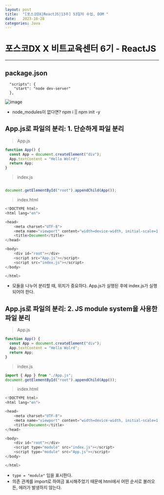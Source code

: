 ```yaml
---
layout: post
title:  "[포스코DX|ReactJS|13주] 53일차 수업, DOM "
date:   2023-10-28
categories: Java
---
```


# 포스코DX X 비트교육센터 6기 - ReactJS

---

## package.json


```console
  "scripts": {
    "start": "node dev-server"
  },
```

![image](https://github.com/talkingOrange/talkingOrange.github.io/assets/88815795/eda27305-30da-4aca-baab-7115ffcf3eeb)

* node_modules이 없다면? npm i  || npm init -y 

## App.js로 파일의 분리: 1. 단순하게 파일 분리

> App.js

```js
function App() {
  const App = document.createElement("div");
  App.textContent = "Hello Wolrd";
  return App;
}

```


> index.js

```js

document.getElementById("root").appendChild(App());

```


> index.html

```js
<!DOCTYPE html>
<html lang="en">

<head>
    <meta charset="UTF-8">
    <meta name="viewport" content="width=device-width, initial-scale=1.0">
    <title>Document</title>
</head>

<body>
    <div id="root"></div>
    <script src="App.js"></script>
    <script src="index.js"></script>
</body>

</html>
```

- 모듈을 나누어 분리할 때, 위치가 중요하다. App.js가 실행된 후에 index.js가 실행되어야 한다.


## App.js로 파일의 분리: 2. JS module system을 사용한 파일 분리

> App.js

```js
function App() {
  const App = document.createElement("div");
  App.textContent = "Hello Wolrd";
  return App;
}

```

> index.js

```js
import { App } from "./App.js";
document.getElementById("root").appendChild(App());

```

> index.html

```js
<!DOCTYPE html>
<html lang="en">

<head>
    <meta charset="UTF-8">
    <meta name="viewport" content="width=device-width, initial-scale=1.0">
    <title>Document</title>
</head>

<body>
    <div id="root"></div>
    <script type="module" src="index.js"></script>
    <script type="module" src="App.js"></script>
</body>

</html>
```

- `type = "module"` 임을 표시한다.
- 의존 관계를 import로 하여금 표시해주었기 때문에 html에서 어떤 순서로 불러오든, 에러가 발생하지 않는다.

